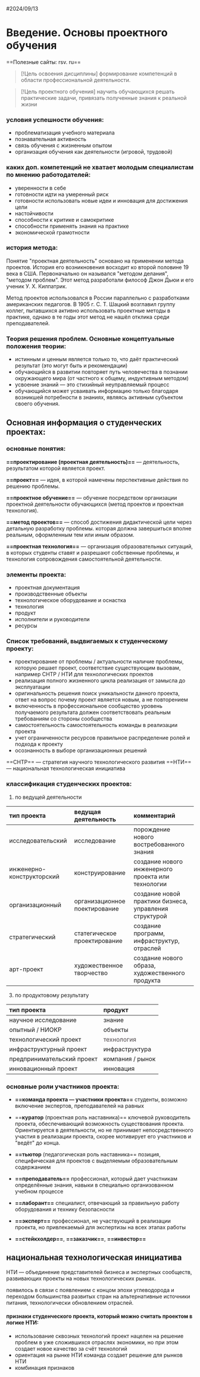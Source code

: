 #2024/09/13
#  Введение. Основы проектного обучения

==Полезные сайты: rsv. ru==

> [!Цель освоения дисциплины] 
> формирование компетенций в области профессиональной деятельности.

> [!Цель проектного обучения]
>научить обучающихся решать практические задачи, привязать полученные знания к реальной жизни


### условия успешности обучения: 

- проблематизация учебного материала
- познавательная активность
- связь обучения с жизненным опытом
- организация обучения как деятельности (игровой, трудовой)

### каких доп. компетенций не хватает молодым специалистам по мнению работодателей:

- уверенности в себе
- готовности идти на умеренный риск
- готовности использовать новые идеи и инновация для достижения цели
- настойчивости
- способности к критике и самокритике
- способности применять знания на практике
- экономической грамотности

### история метода:

Понятие "проектная деятельность" основано на применении метода проектов. История его возникновения восходит ко второй половине 19 века в США. Первоначально он назывался "методом делания", "методом проблем". Этот метод разработали философ Джон Дьюи и его ученик У. Х. Килпатрик.

Метод проектов использовался в России параллельно с разработками американских педагогов. В 1905 г. С. Т. Шацкий возглавил группу коллег, пытавшихся активно использовать проектные методы в практике, однако в те годы этот метод не нашёл отклика среди преподавателей.

### Теория решения проблем. Основные концептуальные положения теории:

- истинным и ценным является только то, что даёт практический результат (это могут быть и рекомендации)
- обучающийся в развитии повторяет путь человечества в познании окружающего мира (от частного к общему, индуктивным методом)
- усвоение знаний — это стихийный неуправляемый процесс
- обучающийся может усваивать информацию только благодаря возникшей потребности в знаниях, являясь активным субъектом своего обучения.



## Основная информация о студенческих проектах:

### основные понятия:

**==проектирование (проектная деятельность)==** — деятельность, результатом которой является проект.

**==проект==** — идея, в которой намечены перспективные действия по решению проблемы.

**==проектное обучение==** — обучение посредством организации проектной деятельности обучающихся (метод проектов и проектная технология).

**==метод проектов==** — способ достижения дидактической цели через детальную разработку проблемы. которая должна завершиться вполне реальным, оформленным тем или иным образом.

**==проектная технология==** — организация образовательных ситуаций, в которых студенты ставят и разрешают собственные проблемы, и технология сопровождения самостоятельной деятельности.

### элементы проекта:

- проектная документация
- производственные объекты
- технологическое оборудование и оснастка
- технология
- продукт
- исполнители и руководители
- ресурсы

### Список требований, выдвигаемых к студенческому проекту:
- проектирование от проблемы / актуальности
	наличие проблемы, которую решает проект, соответствие существующим вызовам, например СНТР / НТИ для технологических проектов
- реализация полного жизненного цикла
	реализация от замысла до эксплуатации
- оригинальность решения
	поиск уникальности данного проекта, ответ на вопрос почему проект является новым, а не повторением
- включенность в профессиональное сообщество
	уровень получаемого результата должен соответствовать реальным требованиям со стороны сообщества
- самостоятельность
	самостоятельность команды в реализации проекта
- учет ограниченности ресурсов
	правильное распределение ролей и подхода к проекту
- осознанность в выборе организационных решений

==СНТР== — стратегия научного технологического развития
==НТИ== — национальная технологическая инициатива

### классификация студенческих проектов:

1. по ведущей деятельности

| тип проекта               | ведущая деятельность          | комментарий                                            |
| :------------------------ | :---------------------------- | :----------------------------------------------------- |
| исследовательский         | исследование                  | порождение нового востребованного знания               |
| инженерно-конструкторский | конструирование               | создание нового инженерного проекта или технологии     |
| организационный           | организационное поектирование | создание новой практики бизнеса, управления структурой |
| стратегический            | статегическое проектирование  | создание программ, инфраструктур, отраслей             |
| арт-проект                | художественное творчество     | создание нового образа, художественного продукта       |
3. по продуктовому результату

| тип проекта                | продукт                                                                               |
| :------------------------- | :------------------------------------------------------------------------------------ |
| научное исследование       | знание                                                                                |
| опытный / НИОКР            | объекты                                                                               |
| технологический проект     | <span style="color: rgb(80, 73, 76); caret-color: rgb(80, 73, 76);">технология</span> |
| инфраструктурный проект    | инфраструктура                                                                        |
| предпринимательский проект | компания / рынок                                                                      |
| инновационный проект       | инновация                                                                             |

### основные роли участников проекта:

- **==команда проекта — участники проекта==**
	студенты, возможно включение экспертов, преподавателей на равных
	
- ==**куратор** (проектная роль наставника)==
	ключевой руководитель проекта, обеспечивающий возможность существования проекта. Ориентируется в деятельности, но не принимает непосредственного участия в реализации проекта, скорее мотивирует его участников и "ведёт" до конца.
	
- **==тьютор** (педагогическая роль наставника==
	позиция, специфическая для проектов с выделяемым образовательным содержанием
	
- **==преподаватель==** 
	профессионал, который дает участникам определённые знания, навыки в специально организованном учебном процессе
	
- **==лаборант==**
	специалист, отвечающий за правильную работу оборудования и технику безопасности
	
- **==эксперт==**
	профессионал, не участвующий в реализации проекта, но привлекаемый для экспертизы на всех этапах работы
	
- **==стейкхолдер==**, **==заказчик==**, **==инвестор==**

## национальная технологическая инициатива

НТИ — объединение представителей бизнеса и экспертных сообществ, развивающих проекты на новых технологических рынках.

появилось в связи с появлением с концом эпохи углеводорода и переходом большинства развитых стран на альтернативные источники питания, технологически обновлением отраслей.

#### признаки студенческого проекта, который можно считать проектом в логике НТИ:

- использование сквозных технологий
	проект нацелен на решение проблем в уже сложившихся отраслях экономики, но при этом создает новое качество за счёт технологий
- ориентация на рынке НТИ
	команда создает решение для рынков НТИ
- комбинация признаков



